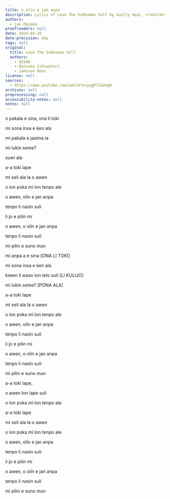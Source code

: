 ```yaml
---
title: o olin e jan anpa
description: Lyrics of Love The Subhuman Self by Guilty Gear, translated by jan Majeka
authors:
  - jan Majeka
proofreaders: null
date: 2024-04-26
date-precision: day
tags: null
original:
  title: Love The Subhuman Self
  authors:
    - AISHA
    - Daisuke Ishiwatari
    - Jamison Boaz
license: null
sources:
  - https://www.youtube.com/watch?v=yygPlIa2mg0
archives: null
preprocessing: null
accessibility-notes: null
notes: null
---
```


o pakala e sina, ona li toki

mi sona insa e ken ala

mi pakala e jasima la

mi lukin seme?

suwi ala

a-a toki lape

mi seli ala la o awen

o lon poka mi lon tenpo ale

o awen, olin e jan anpa

tenpo li nasin suli

li jo e pilin mi

o awen, o olin e jan anpa

tenpo li nasin suli

mi pilin e suno mun



mi anpa a e sina [ONA LI TOKI]

mi sona insa e ken ala

kiwen li waso lon telo suli [LI KULIJO]

mi lukin seme? [PONA ALA]

a-a toki lape

mi seli ala la o awen

o lon poka mi lon tenpo ale

o awen, olin e jan anpa

tenpo li nasin suli

li jo e pilin mi

o awen, o olin e jan anpa

tenpo li nasin suli

mi pilin e suno mun



a-a toki lape,

o awen lon lape suli

o lon poka mi lon tenpo ale

a-a toki lape

mi seli ala la o awen

o lon poka mi lon tenpo ale

o awen, olin e jan anpa

tenpo li nasin suli

li jo e pilin mi

o awen, o olin e jan anpa

tenpo li nasin suli

mi pilin e suno mun
